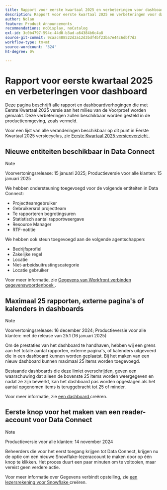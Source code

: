 ```yaml
---
title: Rapport voor eerste kwartaal 2025 en verbeteringen voor dashboard
description: Rapport voor eerste kwartaal 2025 en verbeteringen voor dashboard
author: Nolan
feature: Product Announcements
recommendations: noDisplay, noCatalog
exl-id: 3c0b4797-594c-44d0-b3ad-a64384b6c4a8
source-git-commit: 9caac488522d2a12d3bdf4bf23ba7e44c6dbf7d2
workflow-type: tm+mt
source-wordcount: '324'
ht-degree: 0%

---
```


# Rapport voor eerste kwartaal 2025 en verbeteringen voor dashboard

Deze pagina beschrijft alle rapport en dashboardverhogingen die met Eerste Kwartaal 2025 versie aan het milieu van de Voorproef worden gemaakt. Deze verbeteringen zullen beschikbaar worden gesteld in de productieomgeving, zoals vermeld.

Voor een lijst van alle veranderingen beschikbaar op dit punt in Eerste Kwartaal 2025 versiecyclus, zie [ Eerste Kwartaal 2025 versieoverzicht ](/help/quicksilver/product-announcements/product-releases/25-q1-release-activity/25-q1-release-overview.md).

## Nieuwe entiteiten beschikbaar in Data Connect

>[!NOTE]
>
>Voorvertoningsrelease: 15 januari 2025; Productieversie voor alle klanten: 15 januari 2025

We hebben ondersteuning toegevoegd voor de volgende entiteiten in Data Connect:

* Projectteamgebruiker
* Gebruikersrol projectteam
* Te rapporteren begrotingsuren
* Statistisch aantal rapportweergave
* Resource Manager
* RTF-notitie

We hebben ook steun toegevoegd aan de volgende agentschappen:

* Bedrijfsprofiel
* Zakelijke regel
* Locatie
* Niet-arbeidsuitrustingscategorie
* Locatie gebruiker

Voor meer informatie, zie [ Gegevens van Workfront verbinden gegevenswoordenboek ](/help/quicksilver/reports-and-dashboards/data-lake/data-dictionary.md).

## Maximaal 25 rapporten, externe pagina&#39;s of kalenders in dashboards

>[!NOTE]
>
>Voorvertoningsrelease: 16 december 2024; Productieversie voor alle klanten: met de release van 25.1 (16 januari 2025)

Om de prestaties van het dashboard te handhaven, hebben wij een grens aan het totale aantal rapporten, externe pagina&#39;s, of kalenders uitgevoerd die in een dashboard kunnen worden geplaatst. Bij het maken van een nieuw dashboard kunnen maximaal 25 items worden toegevoegd.

Bestaande dashboards die deze limiet overschrijden, geven een waarschuwing dat alleen de bovenste 25 items worden weergegeven en nadat ze zijn bewerkt, kan het dashboard pas worden opgeslagen als het aantal opgenomen items is teruggebracht tot 25 of minder.

Voor meer informatie, zie [ een dashboard ](/help/quicksilver/reports-and-dashboards/dashboards/creating-and-managing-dashboards/create-dashboard.md) creëren.

## Eerste knop voor het maken van een reader-account voor Data Connect

>[!NOTE]
>
>Productieversie voor alle klanten: 14 november 2024

Beheerders die voor het eerst toegang krijgen tot Data Connect, krijgen nu de optie om een nieuwe Snowflake-lezeraccount te maken door op één knop te klikken. Het proces duurt een paar minuten om te voltooien, maar vereist geen verdere actie.

Voor meer informatie over Gegevens verbindt opstelling, zie [ een lezersrekening voor Snowflake ](/help/quicksilver/reports-and-dashboards/data-lake/create-a-reader-account.md) creëren.
